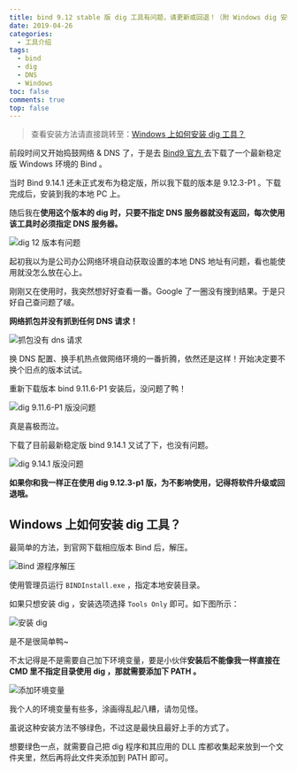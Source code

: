 ```yaml
---
title: bind 9.12 stable 版 dig 工具有问题，请更新或回退！（附 Windows dig 安装方法）
date: 2019-04-26
categories: 
  - 工具介绍
tags: 
  - bind
  - dig
  - DNS
  - Windows
toc: false
comments: true
top: false
---
```


> 查看安装方法请直接跳转至：[Windows 上如何安装 dig 工具？](/2019/bind9-12-dig/#Windows-上如何安装-dig-工具？)

前段时间又开始捣鼓网络 & DNS 了，于是去 [ Bind9 官方 ](https://www.isc.org/downloads/) 去下载了一个最新稳定版 Windows 环境的 Bind 。

当时 Bind 9.14.1 还未正式发布为稳定版，所以我下载的版本是 9.12.3-P1 。下载完成后，安装到我的本地 PC 上。

随后我在**使用这个版本的 dig 时，只要不指定 DNS 服务器就没有返回，每次使用该工具时必须指定 DNS 服务器。**

![ dig 12 版本有问题 ](https://iephen.pek3b.qingstor.com/b_image/digproblem.jpg)

<!--more-->

起初我以为是公司办公网络环境自动获取设置的本地 DNS 地址有问题，看也能使用就没怎么放在心上。

刚刚又在使用时，我突然想好好查看一番。Google 了一圈没有搜到结果。于是只好自己查问题了啵。

**网络抓包并没有抓到任何 DNS 请求！**

![ 抓包没有 dns 请求 ](https://iephen.pek3b.qingstor.com/b_image/capture.jpg)

换 DNS 配置、换手机热点做网络环境的一番折腾，依然还是这样！开始决定要不换个旧点的版本试试。

重新下载版本 bind 9.11.6-P1 安装后，没问题了鸭！

![ dig 9.11.6-P1 版没问题 ](https://iephen.pek3b.qingstor.com/b_image/versionchange.jpg)

真是喜极而泣。

下载了目前最新稳定版 bind 9.14.1 又试了下，也没有问题。

![ dig 9.14.1 版没问题 ](https://iephen.pek3b.qingstor.com/b_image/dig914.jpg)

**如果你和我一样正在使用 dig 9.12.3-p1 版，为不影响使用，记得将软件升级或回退哦。**

## Windows 上如何安装 dig 工具？

最简单的方法，到官网下载相应版本 Bind 后，解压。

![ Bind 源程序解压 ](https://iephen.pek3b.qingstor.com/b_image/binddir.jpg)

使用管理员运行 `BINDInstall.exe` ，指定本地安装目录。

如果只想安装 dig ，安装选项选择 `Tools Only` 即可。如下图所示：

![ 安装 dig ](https://iephen.pek3b.qingstor.com/b_image/bindinstall.jpg)

是不是很简单鸭~

不太记得是不是需要自己加下环境变量，要是小伙伴**安装后不能像我一样直接在 CMD 里不指定目录使用 dig ，那就需要添加下 PATH 。**

![ 添加环境变量 ](https://iephen.pek3b.qingstor.com/b_image/paths.jpg)

我个人的环境变量有些多，涂画得乱起八糟，请勿见怪。

虽说这种安装方法不够绿色，不过这是最快且最好上手的方式了。

想要绿色一点，就需要自己把 dig 程序和其应用的 DLL 库都收集起来放到一个文件夹里，然后再将此文件夹添加到 PATH 即可。